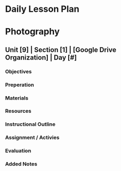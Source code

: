 # Daily Lesson Plan

# Photography

## Unit [9] | Section [1] | [Google Drive Organization] | Day [#]

### Objectives

### Preperation

### Materials

### Resources

### Instructional Outline

### Assignment / Activies

### Evaluation

### Added Notes
